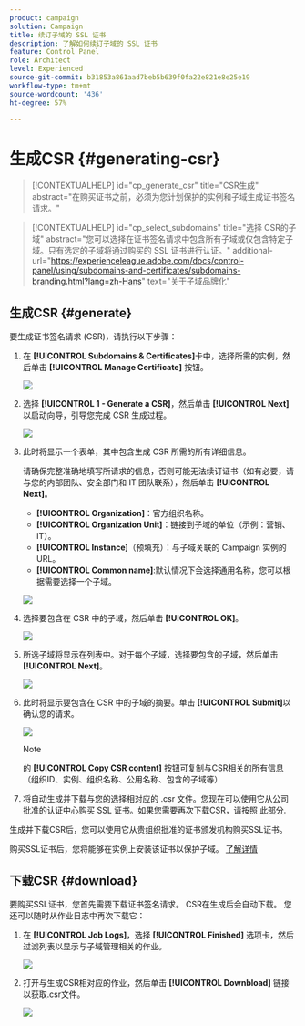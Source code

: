 ```yaml
---
product: campaign
solution: Campaign
title: 续订子域的 SSL 证书
description: 了解如何续订子域的 SSL 证书
feature: Control Panel
role: Architect
level: Experienced
source-git-commit: b31853a861aad7beb5b639f0fa22e821e8e25e19
workflow-type: tm+mt
source-wordcount: '436'
ht-degree: 57%

---
```


# 生成CSR {#generating-csr}

>[!CONTEXTUALHELP]
>id="cp_generate_csr"
>title="CSR生成"
>abstract="在购买证书之前，必须为您计划保护的实例和子域生成证书签名请求。"

>[!CONTEXTUALHELP]
>id="cp_select_subdomains"
>title="选择 CSR的子域"
>abstract="您可以选择在证书签名请求中包含所有子域或仅包含特定子域。只有选定的子域将通过购买的 SSL 证书进行认证。"
>additional-url="https://experienceleague.adobe.com/docs/control-panel/using/subdomains-and-certificates/subdomains-branding.html?lang=zh-Hans" text="关于子域品牌化"

## 生成CSR {#generate}

要生成证书签名请求 (CSR)，请执行以下步骤：

1. 在 **[!UICONTROL Subdomains & Certificates]**&#x200B;卡中，选择所需的实例，然后单击 **[!UICONTROL Manage Certificate]** 按钮。

   ![](assets/renewal1.png)

1. 选择 **[!UICONTROL 1 - Generate a CSR]**，然后单击 **[!UICONTROL Next]** 以启动向导，引导您完成 CSR 生成过程。

   ![](assets/renewal2.png)

1. 此时将显示一个表单，其中包含生成 CSR 所需的所有详细信息。

   请确保完整准确地填写所请求的信息，否则可能无法续订证书（如有必要，请与您的内部团队、安全部门和 IT 团队联系），然后单击 **[!UICONTROL Next]**。

   * **[!UICONTROL Organization]**：官方组织名称。
   * **[!UICONTROL Organization Unit]**：链接到子域的单位（示例：营销、IT）。
   * **[!UICONTROL Instance]**（预填充）：与子域关联的 Campaign 实例的 URL。
   * **[!UICONTROL Common name]**:默认情况下会选择通用名称，您可以根据需要选择一个子域。

   ![](assets/renewal3.png)

1. 选择要包含在 CSR 中的子域，然后单击 **[!UICONTROL OK]**。

   ![](assets/renewal4.png)

1. 所选子域将显示在列表中。对于每个子域，选择要包含的子域，然后单击 **[!UICONTROL Next]**。

   ![](assets/renewal5.png)

1. 此时将显示要包含在 CSR 中的子域的摘要。单击 **[!UICONTROL Submit]**&#x200B;以确认您的请求。

   ![](assets/renewal6.png)

   >[!NOTE]
   >
   >的 **[!UICONTROL Copy CSR content]** 按钮可复制与CSR相关的所有信息（组织ID、实例、组织名称、公用名称、包含的子域等）

1. 将自动生成并下载与您的选择相对应的 .csr 文件。您现在可以使用它从公司批准的认证中心购买 SSL 证书。如果您需要再次下载CSR，请按照 [此部分](#download).

生成并下载CSR后，您可以使用它从贵组织批准的证书颁发机构购买SSL证书。

购买SSL证书后，您将能够在实例上安装该证书以保护子域。 [了解详情](install-ssl-certificate.md)

## 下载CSR {#download}

要购买SSL证书，您首先需要下载证书签名请求。 CSR在生成后会自动下载。 您还可以随时从作业日志中再次下载它：

1. 在 **[!UICONTROL Job Logs]**，选择 **[!UICONTROL Finished]** 选项卡，然后过滤列表以显示与子域管理相关的作业。

   ![](assets/renewal-download.png)

1. 打开与生成CSR相对应的作业，然后单击 **[!UICONTROL Downbload]** 链接以获取.csr文件。

   ![](assets/renewal-download-button.png)

